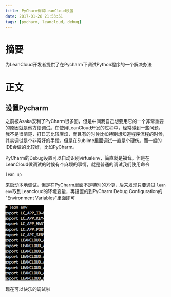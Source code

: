 ```yaml
---
title: PyCharm调试LeanCloud设置
date: 2017-01-28 21:53:51
tags: [pycharm, leancloud, debug]
---
```

# 摘要
为LeanCloud开发者提供了在Pycharm下调试Python程序的一个解决办法

# 正文
## 设置Pycharm
之前被Asaka安利了PyCharm很多回，但是中间我自己想要用它的一个非常重要的原因就是他方便调试。在使用LeanCloud开发的过程中，经常碰到一些问题，我不是很清楚，打日志比较麻烦，而且有的时候比如特别想知道程序流程的时候，其实调试是个非常好的手段。但是在Sublime里面调试一直是个硬伤。而一般的IDE会做的比较好，比如PyCharm。

PyCharm的Debug设置可以自动识别virtualenv，简直就是福音。但是在LeanCloud做调试的时候有个麻烦的事情，就是普通的调试我们使用命令
```
lean up
```
来启动本地调试，但是在PyCharm里面不是特别的方便，后来发现只要通过 `lean env`取到Leancloud的环境变量，再设置的到PyCharm Debug Configuration的 "Environment Variables"里面即可

![export](/media/export.png)



现在可以快乐的调试啦


